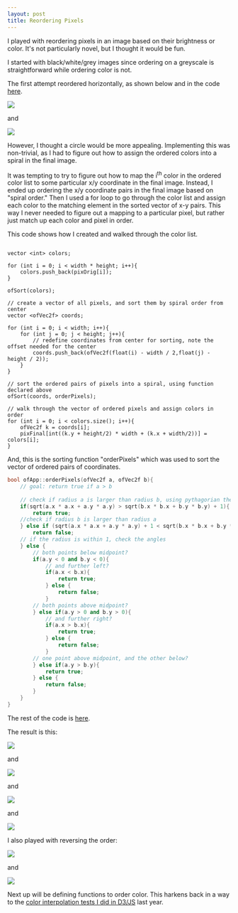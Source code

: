 ```yaml
---
layout: post
title: Reordering Pixels
---
```


I played with reordering pixels in an image based on their brightness or color. It's not particularly novel, but I thought it would be fun. 

I started with black/white/grey images since ordering on a greyscale is straightforward while ordering color is not. 

The first attempt reordered horizontally, as shown below and in the code [here](https://github.com/zanarmstrong/open-frameworks-sketches/tree/master/reorderGreyPiexles). 

![](https://lh4.googleusercontent.com/-O-JjIy74UHo/VHEFjlAkUHI/AAAAAAAAaEA/R9rlqHvLiAo/w1118-h385-no/Screen%2BShot%2B2014-11-22%2Bat%2B4.51.47%2BPM.png)

and

![](https://lh3.googleusercontent.com/-t3H27xqO6gw/VHEF-FA1qyI/AAAAAAAAaEQ/3-P-TJUBHr0/w922-h460-no/Screen%2BShot%2B2014-11-22%2Bat%2B4.53.39%2BPM.png)

However, I thought a circle would be more appealing. Implementing this was non-trivial, as I had to figure out how to assign the ordered colors into a spiral in the final image. 

It was tempting to try to figure out how to map the i<sup>th</sup> color in the ordered color list to some particular x/y coordinate in the final image. Instead, I ended up ordering the x/y coordinate pairs in the final image based on "spiral order." Then I used a for loop to go through the color list and assign each color to the matching element in the sorted vector of x-y pairs. This way I never needed to figure out a mapping to a particular pixel, but rather just match up each color and pixel in order. 

This code shows how I created and walked through the color list. 

```

vector <int> colors;
    
for (int i = 0; i < width * height; i++){
    colors.push_back(pixOrig[i]);
}

ofSort(colors);

// create a vector of all pixels, and sort them by spiral order from center
vector <ofVec2f> coords;
    
for (int i = 0; i < width; i++){
    for (int j = 0; j < height; j++){
        // redefine coordinates from center for sorting, note the offset needed for the center
        coords.push_back(ofVec2f(float(i) - width / 2,float(j) - height / 2));
    }
}
    
// sort the ordered pairs of pixels into a spiral, using function declared above
ofSort(coords, orderPixels);
    
// walk through the vector of ordered pixels and assign colors in order
for (int i = 0; i < colors.size(); i++){
    ofVec2f k = coords[i];
    pixFinal[int((k.y + height/2) * width + (k.x + width/2))] = colors[i];
}
```

And, this is the sorting function "orderPixels" which was used to sort the vector of ordered pairs of coordinates. 

```C++
bool ofApp::orderPixels(ofVec2f a, ofVec2f b){
    // goal: return true if a > b
    
    // check if radius a is larger than radius b, using pythagorian theorem
    if(sqrt(a.x * a.x + a.y * a.y) > sqrt(b.x * b.x + b.y * b.y) + 1){
        return true;
    //check if radius b is larger than radius a
    } else if (sqrt(a.x * a.x + a.y * a.y) + 1 < sqrt(b.x * b.x + b.y * b.y)){
        return false;
    // if the radius is within 1, check the angles
    } else {
        // both points below midpoint?
        if(a.y < 0 and b.y < 0){
            // and further left?
            if(a.x < b.x){
                return true;
            } else {
                return false;
            }
        // both points above midpoint?
        } else if(a.y > 0 and b.y > 0){
            // and further right?
            if(a.x > b.x){
                return true;
            } else {
                return false;
            }
        // one point above midpoint, and the other below?
        } else if(a.y > b.y){
            return true;
        } else {
            return false;
        }
    }
}
```

The rest of the code is [here](https://github.com/zanarmstrong/open-frameworks-sketches/tree/master/reorderGreyPixelsCircle).

The result is this: 

![](https://lh3.googleusercontent.com/-M-EDQtc9N24/VHJvfQjlXwI/AAAAAAAAaGc/s0VsfkpK-lc/w917-h457-no/Screen%2BShot%2B2014-11-23%2Bat%2B6.29.52%2BPM.png)

and 

![](https://lh6.googleusercontent.com/-LKXKKdH6scg/VHJvftUKipI/AAAAAAAAaGo/nm7HJStBhZ0/w1118-h384-no/Screen%2BShot%2B2014-11-23%2Bat%2B6.30.17%2BPM.png)

and 

![](https://lh3.googleusercontent.com/-okMJ1TvFrxc/VHKkD8Q03lI/AAAAAAAAaH4/i0gno38c-cA/w1117-h413-no/Screen%2BShot%2B2014-11-23%2Bat%2B10.18.46%2BPM.png)

and 

![](https://lh5.googleusercontent.com/-CbQMqWkkjWg/VHKkD-6yzfI/AAAAAAAAaH0/8L3s4iwtfY0/w986-h300-no/Screen%2BShot%2B2014-11-23%2Bat%2B10.19.48%2BPM.png)

I also played with reversing the order: 

![](https://lh3.googleusercontent.com/-ZnjmtmMnAv4/VHKoCXJA70I/AAAAAAAAaIQ/S3MoyGv6TfY/w986-h304-no/Screen%2BShot%2B2014-11-23%2Bat%2B10.36.15%2BPM.png)

and 

![](https://lh4.googleusercontent.com/-Lm6b0kdSHTQ/VHKoClwwCBI/AAAAAAAAaIc/bhYY4kQMYrI/w921-h462-no/Screen%2BShot%2B2014-11-23%2Bat%2B10.36.56%2BPM.png)

Next up will be defining functions to order color. This harkens back in a way to the [color interpolation tests I did in D3/JS](http://bl.ocks.org/zanarmstrong/raw/c0f07275634de1f12769/) last year.  


